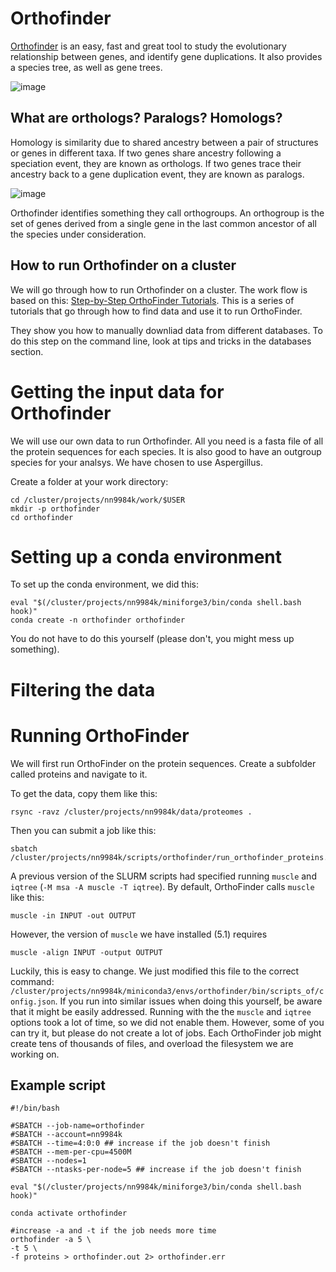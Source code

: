 
# Orthofinder

[Orthofinder](https://github.com/davidemms/OrthoFinder) is an easy, fast and great tool to study the evolutionary relationship between genes, and identify gene duplications. It also provides a species tree, as well as gene trees. 

![image](https://user-images.githubusercontent.com/46928237/191227132-3227f638-abd4-4804-9b91-fbc080c905d9.png)


## What are orthologs? Paralogs? Homologs? 
Homology is similarity due to shared ancestry between a pair of structures or genes in different taxa. If two genes share ancestry following a speciation event, they are known as orthologs. If two genes trace their ancestry back to a gene duplication event, they are known as paralogs.

![image](https://user-images.githubusercontent.com/46928237/193239122-33223055-afc8-4f47-91a1-3d341e18535f.png)

Orthofinder identifies something they call orthogroups. An orthogroup is the set of genes derived from a single gene in the last common ancestor of all the species under consideration.

## How to run Orthofinder on a cluster

We will go through how to run Orthofinder on a cluster. The work flow is based on this: [Step-by-Step OrthoFinder Tutorials](https://davidemms.github.io/menu/tutorials.html). This is a series of tutorials that go through how to find data and use it to run OrthoFinder. 

They show you how to manually downliad data from different databases. To do this step on the command line, look at tips and tricks in the databases section. 

# Getting the input data for Orthofinder

We will use our own data to run Orthofinder. All you need is a fasta file of all the protein sequences for each species. It is also good to have an outgroup species for your analsys. We have chosen to use Aspergillus.

Create a folder at your work directory:
```
cd /cluster/projects/nn9984k/work/$USER
mkdir -p orthofinder
cd orthofinder
```

# Setting up a conda environment
To set up the conda environment, we did this:
```
eval "$(/cluster/projects/nn9984k/miniforge3/bin/conda shell.bash hook)" 
conda create -n orthofinder orthofinder
```
You do not have to do this yourself (please don't, you might mess up something).


# Filtering the data



# Running OrthoFinder

We will first run OrthoFinder on the protein sequences. Create a subfolder called proteins and navigate to it. 

To get the data, copy them like this:
```
rsync -ravz /cluster/projects/nn9984k/data/proteomes .
```
Then you can submit a job like this:
```
sbatch /cluster/projects/nn9984k/scripts/orthofinder/run_orthofinder_proteins.sh
```

A previous version of the SLURM scripts had specified running `muscle` and `iqtree` (`-M msa -A muscle -T iqtree`). By default, OrthoFinder calls `muscle` like this:
```
muscle -in INPUT -out OUTPUT
```
However, the version of `muscle` we have installed (5.1) requires 
```
muscle -align INPUT -output OUTPUT
```

Luckily, this is easy to change. We just modified this file to the correct command: `/cluster/projects/nn9984k/miniconda3/envs/orthofinder/bin/scripts_of/config.json`. If you run into similar issues when doing this yourself, be aware that it might be easily addressed. Running with the the `muscle` and `iqtree` options took a lot of time, so we did not enable them. However, some of you can try it, but please do not create a lot of jobs. Each OrthoFinder job might create tens of thousands of files, and overload the filesystem we are working on.

## Example script
```
#!/bin/bash

#SBATCH --job-name=orthofinder
#SBATCH --account=nn9984k
#SBATCH --time=4:0:0 ## increase if the job doesn't finish
#SBATCH --mem-per-cpu=4500M
#SBATCH --nodes=1
#SBATCH --ntasks-per-node=5 ## increase if the job doesn't finish

eval "$(/cluster/projects/nn9984k/miniforge3/bin/conda shell.bash hook)" 

conda activate orthofinder

#increase -a and -t if the job needs more time
orthofinder -a 5 \
-t 5 \
-f proteins > orthofinder.out 2> orthofinder.err
```
